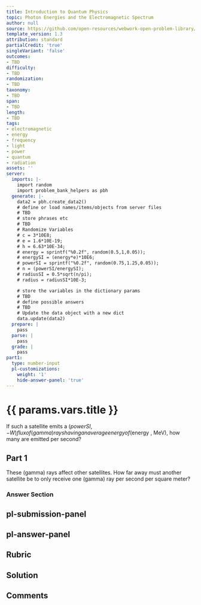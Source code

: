 ```yaml
---
title: Introduction to Quantum Physics
topic: Photon Energies and the Electromagnetic Spectrum
author: null
source: https://github.com/open-resources/webwork-open-problem-library/tree/master/Contrib/BrockPhysics/College_Physics_Urone/29.Introduction_to_Quantum_Physics/29-03.Photon_Energies_and_the_Electromagnetic_Spectrum/NU_U17_29_03_013.pg
template_version: 1.3
attribution: standard
partialCredit: 'true'
singleVariant: 'false'
outcomes:
- TBD
difficulty:
- TBD
randomization:
- TBD
taxonomy:
- TBD
span:
- TBD
length:
- TBD
tags:
- electromagnetic
- energy
- frequency
- light
- power
- quantum
- radiation
assets: ''
server:
  imports: |-
    import random
    import problem_bank_helpers as pbh
  generate: |-
    data2 = pbh.create_data2()
    # define or load names/items/objects from server files
    # TBD
    # store phrases etc
    # TBD
    # Randomize Variables
    # c = 3*10E8;
    # e = 1.6*10E-19;
    # h = 6.63*10E-34;
    # energy = sprintf("%0.2f", random(0.5,1,0.05));
    # energySI = (energy*e)*10E6;
    # powerSI = sprintf("%0.2f", random(0.75,1.25,0.05));
    # n = (powerSI/energySI);
    # radiusSI = 0.5*sqrt(n/pi);
    # radius = radiusSI*10E-3;

    # store the variables in the dictionary params
    # TBD
    # define possible answers
    # TBD
    # Update the data object with a new dict
    data.update(data2)
  prepare: |
    pass
  parse: |
    pass
  grade: |
    pass
part1:
  type: number-input
  pl-customizations:
    weight: '1'
    hide-answer-panel: 'true'
---
```


# {{ params.vars.title }} 


If such a satellite emits a ($powerSI,-W) flux of (gamma) rays having an average energy of ($energy , MeV), how many are emitted per second?

## Part 1 
These (gamma) rays affect other satellites. How far away must another satellite be to only receive one (gamma) ray per second per square meter? 


 ### Answer Section


## pl-submission-panel 


## pl-answer-panel 


## Rubric 


## Solution 


## Comments 


